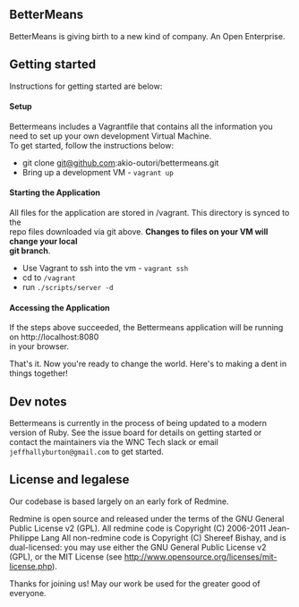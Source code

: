 BetterMeans
-----------

BetterMeans is giving birth to a new kind of company. An Open Enterprise.

Getting started
---------------

Instructions for getting started are below:

#### Setup

Bettermeans includes a Vagrantfile that contains all the information you need to set up your own development Virtual Machine.  
To get started, follow the instructions below:

* git clone git@github.com:akio-outori/bettermeans.git
* Bring up a development VM - `vagrant up`

#### Starting the Application

All files for the application are stored in /vagrant.  This directory is synced to the  
repo files downloaded via git above.  **Changes to files on your VM will change your local  
git branch**.

* Use Vagrant to ssh into the vm - `vagrant ssh`
* cd to `/vagrant`
* run `./scripts/server -d`

#### Accessing the Application

If the steps above succeeded, the Bettermeans application will be running on http://localhost:8080  
in your browser.


That's it. Now you're ready to change the world. Here's to making a dent in things together!

Dev notes
---------

Bettermeans is currently in the process of being updated to a modern version of Ruby.  See the issue board for details on getting started or contact the maintainers via the WNC Tech slack or
email `jeffhallyburton@gmail.com` to get started.

License and legalese
--------------------

Our codebase is based largely on an early fork of Redmine.

Redmine is open source and released under the terms of the GNU General Public License v2 (GPL).
All redmine code is Copyright (C) 2006-2011  Jean-Philippe Lang
All non-redmine code is Copyright (C) Shereef Bishay, and is dual-licensed: you may use either the GNU General Public License v2 (GPL), or the MIT License (see http://www.opensource.org/licenses/mit-license.php).

Thanks for joining us! May our work be used for the greater good of everyone.
